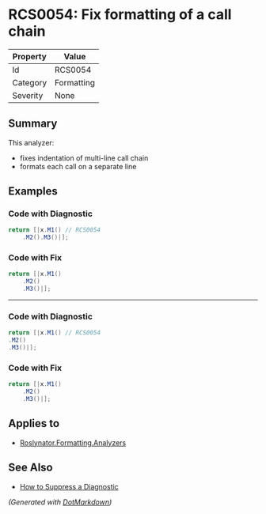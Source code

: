 # RCS0054: Fix formatting of a call chain

| Property | Value      |
| -------- | ---------- |
| Id       | RCS0054    |
| Category | Formatting |
| Severity | None       |

## Summary

This analyzer:
* fixes indentation of multi-line call chain
* formats each call on a separate line


## Examples

### Code with Diagnostic

```csharp
return [|x.M1() // RCS0054
    .M2().M3()|];
```

### Code with Fix

```csharp
return [|x.M1()
    .M2()
    .M3()|];
```

- - -

### Code with Diagnostic

```csharp
return [|x.M1() // RCS0054
.M2()
.M3()|];
```

### Code with Fix

```csharp
return [|x.M1()
    .M2()
    .M3()|];
```

## Applies to

* [Roslynator.Formatting.Analyzers](https://www.nuget.org/packages/Roslynator.Formatting.Analyzers)

## See Also

* [How to Suppress a Diagnostic](../HowToConfigureAnalyzers.md#how-to-suppress-a-diagnostic)


*\(Generated with [DotMarkdown](http://github.com/JosefPihrt/DotMarkdown)\)*
